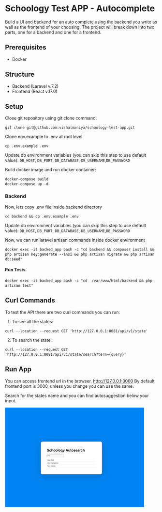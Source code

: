 # Schoology Test APP - Autocomplete

Build a UI and backend for an auto complete using the backend you write as well as the frontend of your choosing. The project will break down into two parts, one for a backend and one for a frontend.

## Prerequisites
- Docker

## Structure
- Backend (Laravel v.7.2)
- Frontend (React v.17.0)

## Setup

Close git repository using git clone command:
```
git clone git@github.com:vishalmaniya/schoology-test-app.git
```

Clone env.example to .env at root level
```
cp .env.example .env
```
Update db environment variables (you can skip this step to use default value):
`DB_HOST`, `DB_PORT`, `DB_DATABASE`, `DB_USERNAME`,`DB_PASSWORD`

Build docker image and run docker container:
```
docker-compose build
docker-compose up -d
```

### Backend
Now, lets copy .env file inside backend directory
```
cd backend && cp .env.example .env
```
Update db environment variables (you can skip this step to use default value):
`DB_HOST`, `DB_PORT`, `DB_DATABASE`, `DB_USERNAME`,`DB_PASSWORD`

Now, we can run laravel artisan commands inside docker environment
```
docker exec -it backed_app bash -c "cd backend && composer install && php artisan key:generate --ansi && php artisan migrate && php artisan db:seed"
```

#### Run Tests
```
docker exec -it backed_app bash -c "cd  /var/www/html/backend && php artisan test"
```

## Curl Commands
To test the API there are two curl commands you can run:
1. To see all the states:
```
curl --location --request GET 'http://127.0.0.1:8081/api/v1/state'
```

2. To search the state:
```
curl --location --request GET 'http://127.0.0.1:8081/api/v1/state/search?term={query}'
```
## Run App
You can access frontend url in the browser, http://127.0.0.1:3000
By default frontend port is 3000, unless you change you can use the same.

Search for the states name and you can find autosuggestion below your input.

![Alt text](schoology_test_app.png?raw=true "Schoology Test App")
